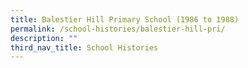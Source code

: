 ```yaml
---
title: Balestier Hill Primary School (1986 to 1988)
permalink: /school-histories/balestier-hill-pri/
description: ""
third_nav_title: School Histories
---
```

